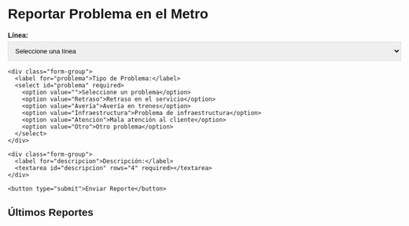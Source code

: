 <!DOCTYPE html>
<html lang="es">
<head>
  <meta charset="UTF-8">
  <meta name="viewport" content="width=device-width, initial-scale=1.0">
  <title>Reportar Problemas - MetroMan</title>
  <style>
    body { font-family: 'Arial', sans-serif; max-width: 800px; margin: 0 auto; padding: 20px; }
    .form-group { margin-bottom: 15px; }
    label { display: block; margin-bottom: 5px; font-weight: bold; }
    select, textarea, button { width: 100%; padding: 10px; border: 1px solid #ddd; }
    button { background: #0066cc; color: white; border: none; cursor: pointer; }
    .report { border: 1px solid #eee; padding: 10px; margin-bottom: 10px; }
    .status { float: right; padding: 3px 8px; border-radius: 3px; }
    .pendiente { background: #ffeb3b; }
    .en_proceso { background: #2196f3; color: white; }
    .resuelto { background: #4caf50; color: white; }
  </style>
</head>
<body>
  <h1>Reportar Problema en el Metro</h1>
  
  <form id="reportForm">
    <div class="form-group">
      <label for="linea">Línea:</label>
      <select id="linea" required>
        <option value="">Seleccione una línea</option>
        <option value="1">Línea 1</option>
        <option value="2">Línea 2</option>
        <option value="3">Línea 3</option>
        <option value="4">Línea 4</option>
        <option value="4A">Línea 4A</option>
        <option value="5">Línea 5</option>
        <option value="5B">Línea 5B</option>
      </select>
    </div>
    
    <div class="form-group">
      <label for="problema">Tipo de Problema:</label>
      <select id="problema" required>
        <option value="">Seleccione un problema</option>
        <option value="Retraso">Retraso en el servicio</option>
        <option value="Avería">Avería en trenes</option>
        <option value="Infraestructura">Problema de infraestructura</option>
        <option value="Atención">Mala atención al cliente</option>
        <option value="Otro">Otro problema</option>
      </select>
    </div>
    
    <div class="form-group">
      <label for="descripcion">Descripción:</label>
      <textarea id="descripcion" rows="4" required></textarea>
    </div>
    
    <button type="submit">Enviar Reporte</button>
  </form>
  
  <h2>Últimos Reportes</h2>
  <div id="reportsList"></div>
  
  <script>
    document.getElementById('reportForm').addEventListener('submit', async (e) => {
      e.preventDefault();
      
      const button = e.target.querySelector('button');
      button.disabled = true;
      button.textContent = 'Enviando...';
      
      try {
        const response = await fetch('https://api.bloksel.com/metroCredentials/metro/reportar', {
          method: 'POST',
          headers: { 'Content-Type': 'application/json' },
          body: JSON.stringify({
            linea: document.getElementById('linea').value,
            problema: document.getElementById('problema').value,
            descripcion: document.getElementById('descripcion').value
          })
        });
        
        if (response.ok) {
          alert('¡Reporte enviado con éxito!');
          e.target.reset();
          loadReports();
        } else {
          const error = await response.json();
          alert(`Error: ${error.error || 'Error desconocido'}`);
        }
      } catch (err) {
        alert('Error de conexión');
      } finally {
        button.disabled = false;
        button.textContent = 'Enviar Reporte';
      }
    });
    
    async function loadReports() {
      try {
        const response = await fetch('https://api.bloksel.com/metroCredentials/metro/reportes');
        const reports = await response.json();
        
        const container = document.getElementById('reportsList');
        container.innerHTML = reports.map(report => `
          <div class="report">
            <strong>Línea ${report.linea}</strong> - ${report.problema}
            <span class="status ${report.status}">${
              report.status.replace('_', ' ')
            }</span>
            <p>${report.descripcion || 'Sin descripción'}</p>
            <small>${new Date(report.created_at).toLocaleString()}</small>
          </div>
        `).join('');
      } catch (err) {
        console.error('Error al cargar reportes:', err);
      }
    }
    
    loadReports();
  </script>
</body>
</html>
